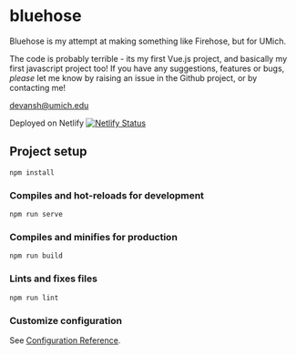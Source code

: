 # bluehose

Bluehose is my attempt at making something like Firehose, but for UMich.

The code is probably terrible - its my first Vue.js project, and basically my first javascript project too!
If you have any suggestions, features or bugs, _please_ let me know by raising an issue in the Github project, or by contacting me!

devansh@umich.edu

Deployed on Netlify
[![Netlify Status](https://api.netlify.com/api/v1/badges/72de7171-2f59-465f-85e4-dd490ccd65bc/deploy-status)](https://app.netlify.com/sites/bluehose/deploys)

## Project setup

```
npm install
```

### Compiles and hot-reloads for development

```
npm run serve
```

### Compiles and minifies for production

```
npm run build
```

### Lints and fixes files

```
npm run lint
```

### Customize configuration

See [Configuration Reference](https://cli.vuejs.org/config/).
